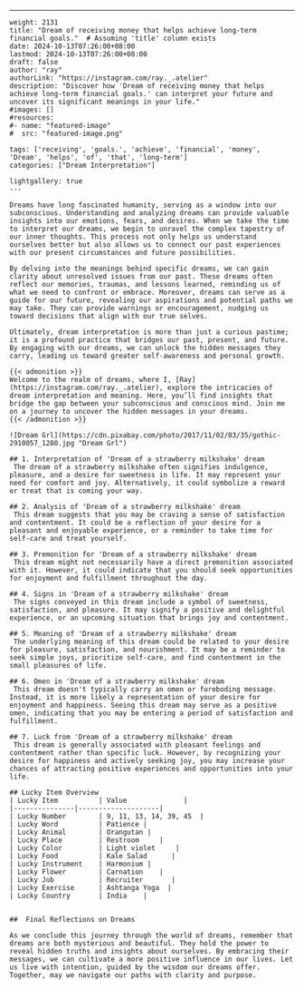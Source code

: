 ---
    weight: 2131
    title: "Dream of receiving money that helps achieve long-term financial goals."  # Assuming 'title' column exists
    date: 2024-10-13T07:26:00+08:00
    lastmod: 2024-10-13T07:26:00+08:00
    draft: false
    author: "ray"
    authorLink: "https://instagram.com/ray._.atelier"
    description: "Discover how 'Dream of receiving money that helps achieve long-term financial goals.' can interpret your future and uncover its significant meanings in your life."
    #images: []
    #resources:
    #- name: "featured-image"
    #  src: "featured-image.png"
    
    tags: ['receiving', 'goals.', 'achieve', 'financial', 'money', 'Dream', 'helps', 'of', 'that', 'long-term']
    categories: ["Dream Interpretation"]
    
    lightgallery: true
    ---
    
    Dreams have long fascinated humanity, serving as a window into our subconscious. Understanding and analyzing dreams can provide valuable insights into our emotions, fears, and desires. When we take the time to interpret our dreams, we begin to unravel the complex tapestry of our inner thoughts. This process not only helps us understand ourselves better but also allows us to connect our past experiences with our present circumstances and future possibilities.
    
    By delving into the meanings behind specific dreams, we can gain clarity about unresolved issues from our past. These dreams often reflect our memories, traumas, and lessons learned, reminding us of what we need to confront or embrace. Moreover, dreams can serve as a guide for our future, revealing our aspirations and potential paths we may take. They can provide warnings or encouragement, nudging us toward decisions that align with our true selves.
    
    Ultimately, dream interpretation is more than just a curious pastime; it is a profound practice that bridges our past, present, and future. By engaging with our dreams, we can unlock the hidden messages they carry, leading us toward greater self-awareness and personal growth.
    
    {{< admonition >}}
    Welcome to the realm of dreams, where I, [Ray](https://instagram.com/ray._.atelier), explore the intricacies of dream interpretation and meaning. Here, you’ll find insights that bridge the gap between your subconscious and conscious mind. Join me on a journey to uncover the hidden messages in your dreams.
    {{< /admonition >}}
    
    ![Dream Grl](https://cdn.pixabay.com/photo/2017/11/02/03/35/gothic-2910057_1280.jpg "Dream Grl")
    
    ## 1. Interpretation of 'Dream of a strawberry milkshake' dream
     The dream of a strawberry milkshake often signifies indulgence, pleasure, and a desire for sweetness in life. It may represent your need for comfort and joy. Alternatively, it could symbolize a reward or treat that is coming your way.
    
    ## 2. Analysis of 'Dream of a strawberry milkshake' dream
     This dream suggests that you may be craving a sense of satisfaction and contentment. It could be a reflection of your desire for a pleasant and enjoyable experience, or a reminder to take time for self-care and treat yourself.
    
    ## 3. Premonition for 'Dream of a strawberry milkshake' dream
     This dream might not necessarily have a direct premonition associated with it. However, it could indicate that you should seek opportunities for enjoyment and fulfillment throughout the day.
    
    ## 4. Signs in 'Dream of a strawberry milkshake' dream
     The signs conveyed in this dream include a symbol of sweetness, satisfaction, and pleasure. It may signify a positive and delightful experience, or an upcoming situation that brings joy and contentment.
    
    ## 5. Meaning of 'Dream of a strawberry milkshake' dream
     The underlying meaning of this dream could be related to your desire for pleasure, satisfaction, and nourishment. It may be a reminder to seek simple joys, prioritize self-care, and find contentment in the small pleasures of life.
    
    ## 6. Omen in 'Dream of a strawberry milkshake' dream
     This dream doesn't typically carry an omen or foreboding message. Instead, it is more likely a representation of your desire for enjoyment and happiness. Seeing this dream may serve as a positive omen, indicating that you may be entering a period of satisfaction and fulfillment.
    
    ## 7. Luck from 'Dream of a strawberry milkshake' dream
     This dream is generally associated with pleasant feelings and contentment rather than specific luck. However, by recognizing your desire for happiness and actively seeking joy, you may increase your chances of attracting positive experiences and opportunities into your life.
    
    ## Lucky Item Overview
    | Lucky Item          | Value              |
    |---------------|--------------------|
    | Lucky Number        | 9, 11, 13, 14, 39, 45  |
    | Lucky Word          | Patience |
    | Lucky Animal        | Orangutan |
    | Lucky Place         | Restroom     |
    | Lucky Color         | Light violet     |
    | Lucky Food          | Kale Salad      |
    | Lucky Instrument    | Harmonium |
    | Lucky Flower        | Carnation    |
    | Lucky Job           | Recruiter       |
    | Lucky Exercise      | Ashtanga Yoga  |
    | Lucky Country       | India    |
    
    
    ##  Final Reflections on Dreams
    
    As we conclude this journey through the world of dreams, remember that dreams are both mysterious and beautiful. They hold the power to reveal hidden truths and insights about ourselves. By embracing their messages, we can cultivate a more positive influence in our lives. Let us live with intention, guided by the wisdom our dreams offer. Together, may we navigate our paths with clarity and purpose.
    